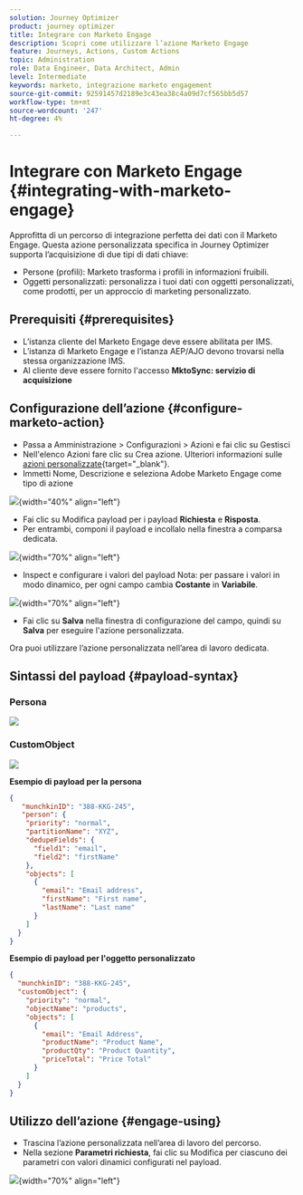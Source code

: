 ```yaml
---
solution: Journey Optimizer
product: journey optimizer
title: Integrare con Marketo Engage
description: Scopri come utilizzare l’azione Marketo Engage
feature: Journeys, Actions, Custom Actions
topic: Administration
role: Data Engineer, Data Architect, Admin
level: Intermediate
keywords: marketo, integrazione marketo engagement
source-git-commit: 92591457d2189e3c43ea38c4a09d7cf565bb5d57
workflow-type: tm+mt
source-wordcount: '247'
ht-degree: 4%

---
```



# Integrare con Marketo Engage {#integrating-with-marketo-engage}

Approfitta di un percorso di integrazione perfetta dei dati con il Marketo Engage. Questa azione personalizzata specifica in Journey Optimizer supporta l’acquisizione di due tipi di dati chiave:

* Persone (profili): Marketo trasforma i profili in informazioni fruibili.
* Oggetti personalizzati: personalizza i tuoi dati con oggetti personalizzati, come prodotti, per un approccio di marketing personalizzato.

## Prerequisiti {#prerequisites}

* L’istanza cliente del Marketo Engage deve essere abilitata per IMS.
* L’istanza di Marketo Engage e l’istanza AEP/AJO devono trovarsi nella stessa organizzazione IMS.
* Al cliente deve essere fornito l&#39;accesso **MktoSync: servizio di acquisizione**

## Configurazione dell’azione {#configure-marketo-action}

* Passa a Amministrazione > Configurazioni > Azioni e fai clic su Gestisci
* Nell&#39;elenco Azioni fare clic su Crea azione. Ulteriori informazioni sulle [azioni personalizzate](../building-journeys/using-custom-actions.md){target="_blank"}.
* Immetti Nome, Descrizione e seleziona Adobe Marketo Engage come tipo di azione

![](assets/engage-customaction-creation.png){width="40%" align="left"}

* Fai clic su Modifica payload per i payload **Richiesta** e **Risposta**.
* Per entrambi, componi il payload e incollalo nella finestra a comparsa dedicata.

![](assets/engage-customaction-payload.png){width="70%" align="left"}

* Inspect e configurare i valori del payload
Nota: per passare i valori in modo dinamico, per ogni campo cambia **Costante** in **Variabile**.

![](assets/engage-customaction-payload-fields.png){width="70%" align="left"}

* Fai clic su **Salva** nella finestra di configurazione del campo, quindi su **Salva** per eseguire l&#39;azione personalizzata.

Ora puoi utilizzare l’azione personalizzata nell’area di lavoro dedicata.


## Sintassi del payload {#payload-syntax}

### Persona

![](assets/payload-person.png)

### CustomObject

![](assets/payload-customobject.png)


**Esempio di payload per la persona**

```json
{
   "munchkinID": "388-KKG-245",  
   "person": {
    "priority": "normal",
    "partitionName": "XYZ",
    "dedupeFields": {
      "field1": "email",
      "field2": "firstName"
    },
    "objects": [
      {
        "email": "Email address",
        "firstName": "First name",
        "lastName": "Last name"
      }
    ]
  }
}
```

**Esempio di payload per l&#39;oggetto personalizzato**

```json
{
  "munchkinID": "388-KKG-245", 
  "customObject": {
    "priority": "normal",
    "objectName": "products",
    "objects": [
      {
        "email": "Email Address",
        "productName": "Product Name",
        "productQty": "Product Quantity",
        "priceTotal": "Price Total"
      }
    ]
  }
}
```


## Utilizzo dell’azione {#engage-using}

* Trascina l’azione personalizzata nell’area di lavoro del percorso.
* Nella sezione **Parametri richiesta**, fai clic su Modifica per ciascuno dei parametri con valori dinamici configurati nel payload.

![](assets/engage-use-canvas.png){width="70%" align="left"}

